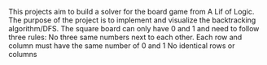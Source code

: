 This projects aim to build a solver for the board game from A Lif of Logic. The purpose of the project is to implement and visualize the backtracking algorithm/DFS.
The square board can only have 0 and 1 and need to follow three rules:
No three same numbers next to each other.
Each row and column must have the same number of 0 and 1
No identical rows or columns